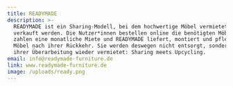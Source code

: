 ```yaml
---
title: READYMADE
description: >-
  READYMADE ist ein Sharing-Modell, bei dem hochwertige Möbel vermietet statt
  verkauft werden. Die Nutzer*innen bestellen online die benötigten Möbel,
  zahlen eine monatliche Miete und READYMADE liefert, montiert und pflegt die
  Möbel nach ihrer Rückkehr. Sie werden deswegen nicht entsorgt, sondern nach
  ihrer Überarbeitung wieder vermietet: Sharing meets Upcycling.
email: info@readymade-furniture.de
link: www.readymade-furniture.de
image: /uploads/ready.png
---
```


